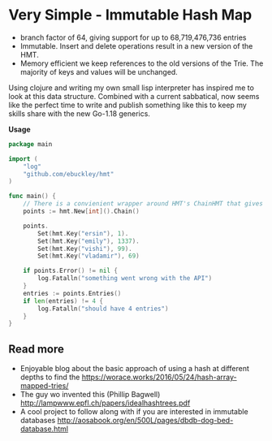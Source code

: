 # Very Simple - Immutable Hash Map

- branch factor of 64, giving support for up to 68,719,476,736 entries
- Immutable. Insert and delete operations result in a new version of the HMT.
- Memory efficient we keep references to the old versions of the Trie. The majority of keys and values will be unchanged.

Using clojure and writing my own small lisp interpreter has inspired me to look at this data structure.
Combined with a current sabbatical, now seems like the perfect time to write and publish something like this to keep my skills share with the new Go-1.18 generics.

**Usage**

```go
package main

import (
	"log"
	"github.com/ebuckley/hmt"
)

func main() {
    // There is a convienient wrapper around HMT's ChainHMT that gives you a fluent API (if you choose)
    points := hmt.New[int]().Chain()

    points.
        Set(hmt.Key("ersin"), 1).
        Set(hmt.Key("emily"), 1337).
        Set(hmt.Key("vishi"), 99).
        Set(hmt.Key("vladamir"), 69)

    if points.Error() != nil {
        log.Fatalln("something went wrong with the API")
    }
    entries := points.Entries()
    if len(entries) != 4 {
        log.Fatalln("should have 4 entries")
    }
}

```

## Read more

- Enjoyable blog about the basic approach of using a hash at different depths to find the https://worace.works/2016/05/24/hash-array-mapped-tries/
- The guy wo invented this (Phillip Bagwell) http://lampwww.epfl.ch/papers/idealhashtrees.pdf
- A cool project to follow along with if you are interested in immutable databases http://aosabook.org/en/500L/pages/dbdb-dog-bed-database.html